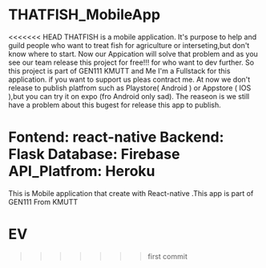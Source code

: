 # THATFISH_MobileApp
<<<<<<< HEAD
  THATFISH is a mobile application. It's purpose to help and guild people who want to treat fish for agriculture or interseting,but don't know where to start. Now our Appication will solve that problem and as you see our team release this project for free!!! for who want to dev further. So this project is part of GEN111 KMUTT and Me I'm a Fullstack for this application. if you want to support us pleas contract me. At now we don't release to publish platfrom such as Playstore( Android ) or Appstore ( IOS ),but you can try it on expo (fro Android only sad). The reaseon is we still have a problem about this bugest for release this app to publish.
  
  Fontend: react-native
  Backend: Flask
  Database: Firebase
  API_Platfrom: Heroku
=======
This is Mobile application that create with React-native .This app is part of GEN111 From KMUTT 
# EV
>>>>>>> first commit
